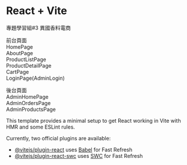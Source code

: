 # React + Vite

專題學習組#3 異國香料電商

前台頁面  
HomePage  
AboutPage  
ProductListPage  
 ProductDetailPage  
CartPage  
LoginPage(AdminLogin)  

後台頁面  
AdminHomePage  
AdminOrdersPage  
AdminProductsPage  


This template provides a minimal setup to get React working in Vite with HMR and some ESLint rules.

Currently, two official plugins are available:

- [@vitejs/plugin-react](https://github.com/vitejs/vite-plugin-react/blob/main/packages/plugin-react/README.md) uses [Babel](https://babeljs.io/) for Fast Refresh
- [@vitejs/plugin-react-swc](https://github.com/vitejs/vite-plugin-react-swc) uses [SWC](https://swc.rs/) for Fast Refresh
